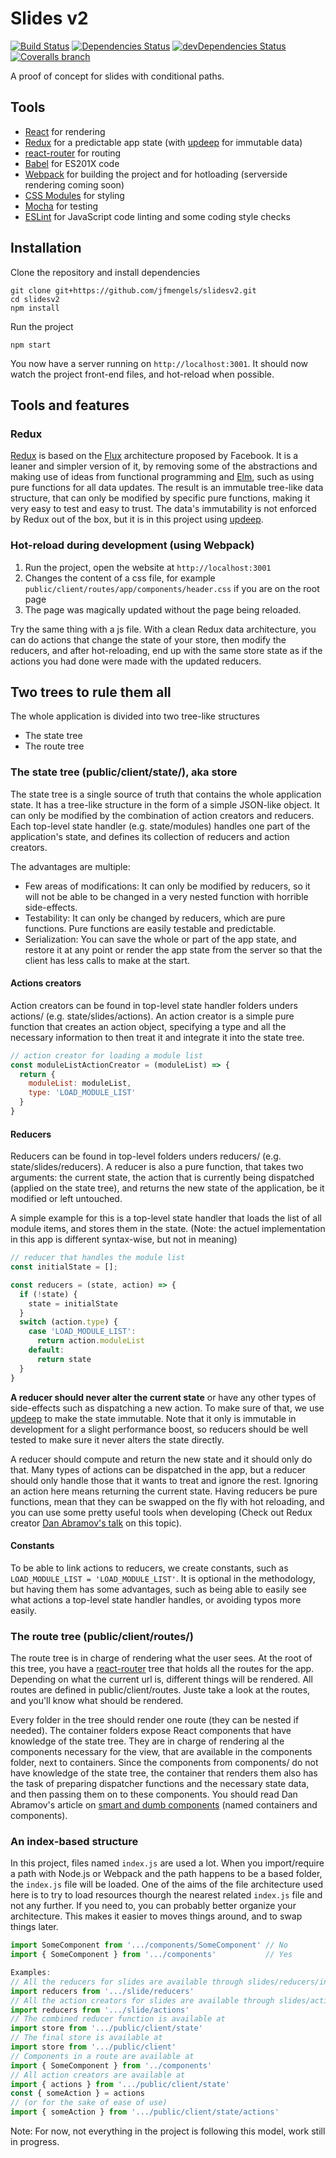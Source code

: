 # Slides v2
[![Build Status](https://travis-ci.org/jfmengels/slidesv2.png)](https://travis-ci.org/jfmengels/slidesv2)
[![Dependencies Status](http://img.shields.io/david/jfmengels/slidesv2.svg?style=flat)](https://david-dm.org/jfmengels/slidesv2#info=dependencies)
[![devDependencies Status](http://img.shields.io/david/dev/jfmengels/slidesv2.svg?style=flat)](https://david-dm.org/jfmengels/slidesv2#info=devDependencies)
[![Coveralls branch](https://img.shields.io/coveralls/jfmengels/slidesv2/master.svg)](https://coveralls.io/github/jfmengels/slidesv2)

A proof of concept for slides with conditional paths.

## Tools
* [React](https://facebook.github.io/react) for rendering
* [Redux](https://github.com/rackt/redux) for a predictable app state (with [updeep](https://github.com/substantial/updeep) for immutable data)
* [react-router](https://github.com/rackt/react-router) for routing
* [Babel](http://babeljs.io) for ES201X code
* [Webpack](http://webpack.github.io) for building the project and for hotloading (serverside rendering coming soon)
* [CSS Modules](https://github.com/css-modules/css-modules) for styling
* [Mocha](https://github.com/mochajs/mocha) for testing
* [ESLint](http://eslint.org) for JavaScript code linting and some coding style checks

## Installation

Clone the repository and install dependencies
```
git clone git+https://github.com/jfmengels/slidesv2.git
cd slidesv2
npm install
```

Run the project
```
npm start
```

You now have a server running on `http://localhost:3001`.
It should now watch the project front-end files, and hot-reload when possible.

## Tools and features

### Redux

[Redux](https://github.com/rackt/redux) is based on the [Flux](https://facebook.github.io/flux) architecture proposed by Facebook. It is a leaner and simpler version of it, by removing some of the abstractions and making use of ideas from functional programming and [Elm](http://elm-lang.org), such as using pure functions for all data updates. The result is an immutable tree-like data structure, that can only be modified by specific pure functions, making it very easy to test and easy to trust. The data's immutability is not enforced by Redux out of the box, but it is in this project using [updeep](https://github.com/substantial/updeep).

### Hot-reload during development (using Webpack)

1. Run the project, open the website at `http://localhost:3001`
2. Changes the content of a css file, for example `public/client/routes/app/components/header.css` if you are on the root page
3. The page was magically updated without the page being reloaded.

Try the same thing with a js file. With a clean Redux data architecture, you can do actions that change the state of your store, then modify the reducers, and after hot-reloading, end up with the same store state as if the actions you had done were made with the updated reducers.

## Two trees to rule them all

The whole application is divided into two tree-like structures
* The state tree
* The route tree

### The state tree (public/client/state/), aka store
The state tree is a single source of truth that contains the whole application state. It has a tree-like structure in the form of a simple JSON-like object. It can only be modified by the combination of action creators and reducers. Each top-level state handler (e.g. state/modules) handles one part of the application's state, and defines its collection of reducers and action creators.

The advantages are multiple:
* Few areas of modifications: It can only be modified by reducers, so it will not be able to be changed in a very nested function with horrible side-effects.
* Testability: It can only be changed by reducers, which are pure functions. Pure functions are easily testable and predictable.
* Serialization: You can save the whole or part of the app state, and restore it at any point or render the app state from the server so that the client has less calls to make at the start.

#### Actions creators
Action creators can be found in top-level state handler folders unders actions/ (e.g. state/slides/actions). An action creator is a simple pure function that creates an action object, specifying a type and all the necessary information to then treat it and integrate it into the state tree.
```js
// action creator for loading a module list
const moduleListActionCreator = (moduleList) => {
  return {
    moduleList: moduleList,
    type: 'LOAD_MODULE_LIST'
  }
}
```

#### Reducers
Reducers can be found in top-level folders unders reducers/ (e.g. state/slides/reducers). A reducer is also a pure function, that takes two arguments: the current state, the action that is currently being dispatched (applied on the state tree), and returns the new state of the application, be it modified or left untouched.

A simple example for this is a top-level state handler that loads the list of all module items, and stores them in the state. (Note: the actuel implementation in this app is different syntax-wise, but not in meaning)
```js
// reducer that handles the module list
const initialState = [];

const reducers = (state, action) => {
  if (!state) {
    state = initialState
  }
  switch (action.type) {
    case 'LOAD_MODULE_LIST': 
      return action.moduleList
    default:
      return state
  }
}
```
**A reducer should never alter the current state** or have any other types of side-effects such as dispatching a new action. To make sure of that, we use [updeep](https://github.com/substantial/updeep) to make the state immutable. Note that it only is immutable in development for a slight performance boost, so reducers should be well tested to make sure it never alters the state directly.

A reducer should compute and return the new state and it should only do that. Many types of actions can be dispatched in the app, but a reducer should only handle those that it wants to treat and ignore the rest. Ignoring an action here means returning the current state. Having reducers be pure functions, mean that they can be swapped on the fly with hot reloading, and you can use some pretty useful tools when developing (Check out Redux creator [Dan Abramov's talk](https://www.youtube.com/watch?v=xsSnOQynTHs) on this topic).

#### Constants
To be able to link actions to reducers, we create constants, such as `LOAD_MODULE_LIST = 'LOAD_MODULE_LIST'`. It is optional in the methodology, but having them has some advantages, such as being able to easily see what actions a top-level state handler handles, or avoiding typos more easily.

### The route tree (public/client/routes/)

The route tree is in charge of rendering what the user sees. At the root of this tree, you have a [react-router](https://github.com/rackt/react-router) tree that holds all the routes for the app. Depending on what the current url is, different things will be rendered. All routes are defined in public/client/routes. Juste take a look at the routes, and you'll know what should be rendered.

Every folder in the tree should render one route (they can be nested if needed). The container folders expose React components that have knowledge of the state tree. They are in charge of rendering al the components necessary for the view, that are available in the components folder, next to containers. Since the components from components/ do not have knowledge of the state tree, the container that renders them also has the task of preparing dispatcher functions and the necessary state data, and then passing them on to these components.
You should read Dan Abramov's article on [smart and dumb components](https://medium.com/@dan_abramov/smart-and-dumb-components-7ca2f9a7c7d0#.hvpm90ot6) (named containers and components).

### An index-based structure

In this project, files named `index.js` are used a lot. When you import/require a path with Node.js or Webpack and the path happens to be a based folder, the `index.js` file will be loaded. One of the aims of the file architecture used here is to try to load resources thourgh the nearest related `index.js` file and not any further. If you need to, you can probably better organize your architecture. This makes it easier to moves things around, and to swap things later.
```js
import SomeComponent from '.../components/SomeComponent' // No
import { SomeComponent } from '.../components'           // Yes

Examples:
// All the reducers for slides are available through slides/reducers/index.js
import reducers from '.../slide/reducers'
// All the action creators for slides are available through slides/actions/index.js
import reducers from '.../slide/actions'
// The combined reducer function is available at
import store from '.../public/client/state'
// The final store is available at
import store from '.../public/client'
// Components in a route are available at
import { SomeComponent } from '../components'
// All action creators are available at
import { actions } from '.../public/client/state'
const { someAction } = actions
// (or for the sake of ease of use)
import { someAction } from '.../public/client/state/actions'
```

Note: For now, not everything in the project is following this model, work still in progress.
